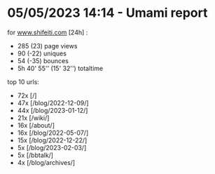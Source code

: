 # 05/05/2023 14:14 - Umami report
for www.shifeiti.com [24h] :

 - 285 (23) page views
 - 90 (-22) uniques
 - 54 (-35) bounces
 - 5h 40' 55'' (15' 32'') totaltime


top 10 urls:
 - 72x [/]
 - 47x [/blog/2022-12-09/]
 - 44x [/blog/2023-01-12/]
 - 21x [/wiki/]
 - 16x [/about/]
 - 16x [/blog/2022-05-07/]
 - 15x [/blog/2022-12-22/]
 - 5x [/blog/2023-02-03/]
 - 5x [/bbtalk/]
 - 4x [/blog/archives/]


